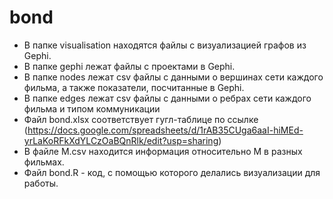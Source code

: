 # bond
* В папке visualisation находятся файлы с визуализацией графов из Gephi.
* В папке gephi лежат файлы с проектами в Gephi.
* В папке nodes лежат csv файлы с данными о вершинах сети каждого фильма, а также показатели, посчитанные в Gephi.
* В папке edges лежат csv файлы с данными о ребрах сети каждого фильма и типом коммуникации
* Файл bond.xlsx соответствует гугл-таблице по ссылке (https://docs.google.com/spreadsheets/d/1rAB35CUga6aaI-hiMEd-yrLaKoRFkXdYLCzOaBQnRlk/edit?usp=sharing)
* В файле M.csv находится информация относительно М в разных фильмах.
* Файл bond.R - код, с помощью которого делались визуализации для работы.
